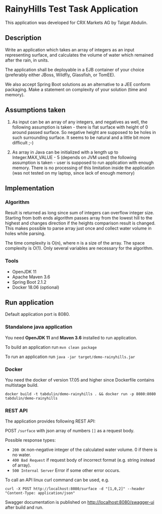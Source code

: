 # RainyHills Test Task Application 

This application was developed for CRX Markets AG by Talgat Abdulin.

## Description

Write an application which takes an array of integers as an input representing surface, and calculates the volume 
of water which remained after the rain, in units.

The application shall be deployable in a EJB container of your choice
(preferably either JBoss, Wildfly, Glassfish, or TomEE).

We also accept Spring Boot solutions as an alternative to a JEE conform packaging.
Make a statement on complexity of your solution (time and memory).


## Assumptions taken

1. As input can be an array of any integers, and negatives as well, the following assumption is taken - 
there is flat surface with height of 0 around passed surface. So negative height are supposed to be holes in such surrounding surface. 
It seems to be natural and a little bit more difficult ;-)

2. As array in Java can be initialized with a length up to Integer.MAX_VALUE - 5 (depends on JVM used) the following assumption is taken -
user is supposed to run application with enough memory. There is no processing of this limitation 
inside the application (was not tested  on my laptop, since lack of enough memory)

## Implementation

### Algorithm 

Result is returned as long since sum of integers can overflow integer size.
Starting from both ends algorithm passes array from the lowest hill to the highest 
and changes direction if the heights comparison result is changed. This makes possible to parse array just once 
and collect water volume in holes while parsing.
   
The time complexity is O(n), where n is a size of the array.
The space complexity is O(1). Only several variables are necessary for the algorithm.

### Tools

- OpenJDK 11
- Apache Maven 3.6
- Spring Boot 2.1.2 
- Docker 18.06 (optional)

## Run application

Default application port is 8080.

### Standalone java application

You need **OpenJDK 11** and **Maven 3.6** installed to run application.

To build an application run
`mvn clean package`

To run an application run 
`java -jar target/demo-rainyhills.jar`

### Docker
You need the docker of version 17.05 and higher since Dockerfile contains multistage build.

`docker build -t tabdulin/demo-rainyhills . && docker run -p 8080:8080 tabdulin/demo-rainyhills`

### REST API

The application provides following REST API:

POST `/surface` with json array of numbers `[]` as a request body.

Possible response types:

- `200 OK` non-negative integer of the calculated water volume. 0 if there is no water.
- `400 Bad Request` if request body of incorrect format (e.g. string instead of array).
- `500 Internal Server` Error if some other error occurs.

To call an API linux curl command can be used, e.g.

`curl -X POST http://localhost:8080/surface -d "[1,0,2]" --header "Content-Type: application/json"` 

Swagger documentation is published on [http://localhost:8080/swagger-ui](http://localhost:8080/swagger-ui) 
after build and run.